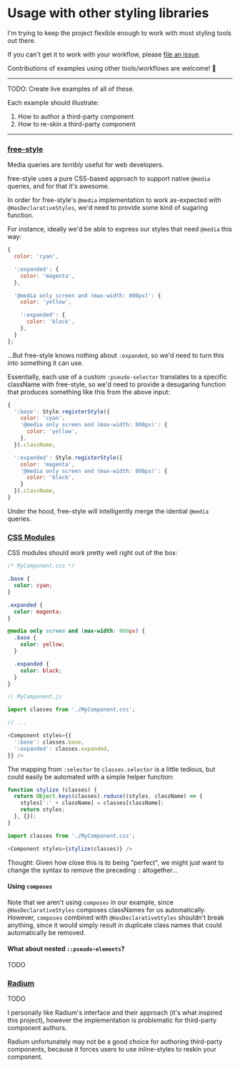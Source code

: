 # Usage with other styling libraries

I'm trying to keep the project flexible enough to work with most styling tools out there.

If you can't get it to work with your workflow, please [file an issue](https://github.com/namuol/react-declarative-styles/issues).

Contributions of examples using other tools/workflows are welcome! :beers:

----

TODO: Create live examples of all of these.

Each example should illustrate:

1. How to author a third-party component
2. How to re-skin a third-party component

----

### [free-style](https://github.com/blakeembrey/free-style)

Media queries are *terribly* useful for web developers.

free-style uses a pure CSS-based approach to support native `@media`
queries, and for that it's awesome.

In order for free-style's `@media` implementation to work as-expected with `@HasDeclarativeStyles`,
we'd need to provide some kind of sugaring function.

For instance, ideally we'd be able to express our styles that need `@media` this way:

```js
{
  color: 'cyan',

  ':expanded': {
    color: 'magenta',
  },

  '@media only screen and (max-width: 800px)': {
    color: 'yellow',

    ':expanded': {
      color: 'black',
    },
  }
};
```

...But free-style knows nothing about `:expanded`, so we'd need to turn this into something it can use.

Essentially, each use of a custom `:pseudo-selector` translates to a specific className with free-style, so
we'd need to provide a desugaring function that produces something like this from the above input:

```js
{
  ':base': Style.registerStyle({
    color: 'cyan',
    '@media only screen and (max-width: 800px)': {
      color: 'yellow',
    },
  }).className,

  ':expanded': Style.registerStyle({
    color: 'magenta',
    '@media only screen and (max-width: 800px)': {
      color: 'black',
    }
  }).className,
}
```

Under the hood, free-style will intelligently merge the idential `@media` queries.

### [CSS Modules](https://github.com/css-modules/css-modules)

CSS modules should work pretty well right out of the box:

```css
/* MyComponent.css */

.base {
  color: cyan;
}

.expanded {
  color: magenta;
}

@media only screen and (max-width: 800px) {
  .base {
    color: yellow;
  }

  .expanded {
    color: black;
  }
}
```

```js
// MyComponent.js

import classes from './MyComponent.css';

// ...

<Component styles={{
  ':base': classes.base,
  ':expanded': classes.expanded,
}} />
```

The mapping from `:selector` to `classes.selector` is a little tedious, but could easily be
automated with a simple helper function:

```js
function stylize (classes) {
  return Object.keys(classes).reduce((styles, className) => {
    styles[':' + className] = classes[className];
    return styles;
  }, {});
}

import classes from './MyComponent.css';

<Component styles={stylize(classes)} />
```

Thought: Given how close this is to being "perfect", we might just want to change the syntax to remove the preceding `:` altogether...

#### Using `composes`

Note that we aren't using `composes` in our example, since `@HasDeclarativeStyles` composes
classNames for us automatically. However, `composes` combined with `@HasDeclarativeStyles` shouldn't
break anything, since it would simply result in duplicate class names that could automatically
be removed.

#### What about nested `::pseudo-elements`?

TODO

### [Radium](https://github.com/FormidableLabs/radium)

TODO

I personally like Radium's interface and their approach (it's what inspired this project),
however the implementation is problematic for third-party component authors.

Radium unfortunately may not be a good choice for authoring third-party components, because
it forces users to use inline-styles to reskin your component.